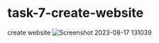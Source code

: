 # task-7-create-website
 create website
![Screenshot 2023-08-17 131039](https://github.com/divyavaland1609/task-7-create-website/assets/142478256/570ffb84-5dca-486b-b943-4e1a5c3c3cba)
